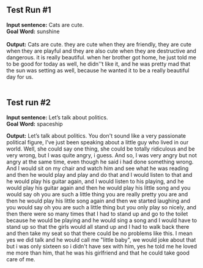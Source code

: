 ## Test Run #1
**Input sentence:** Cats are cute.
<br> **Goal Word:** sunshine
<br>
<br>
**Output:**
Cats are cute. they are cute when they are friendly, they are cute when they are playful and they are also cute when they are destructive and dangerous. it is really beautiful. when her brother got home, he just told me to be good for today as well, he didn''t like it, and he was pretty mad that the sun was setting as well, because he wanted it to be a really beautiful day for us.
<br>
<br>
## Test run #2
**Input sentence:** Let’s talk about politics.
<br> **Goal Word:** spaceship

**Output:**
Let’s talk about politics. You don't sound like a very passionate political figure, I've just been speaking about a little guy who lived in our world. Well, she could say one thing, she could be totally ridiculous and be very wrong, but I was quite angry, i guess. And so, I was very angry but not angry at the same time, even though he said i had done something wrong. And I would sit on my chair and watch him and see what he was reading and then he would play and play and do that and I would listen to that and he would play his guitar again, and I would listen to his playing, and he would play his guitar again and then he would play his little song and you would say oh you are such a little thing you are really pretty you are and then he would play his little song again and then we started laughing and you would say oh you are such a little thing but you only play so nicely, and then there were so many times that I had to stand up and go to the toilet because he would be playing and he would sing a song and I would have to stand up so that the girls would all stand up and I had to walk back there and then take my seat so that there could be no problems like this. I mean yes we did talk and he would call me "little baby", we would joke about that but i was only sixteen so i didn't have sex with him, yes he told me he loved me more than him, that he was his girlfriend and that he could take good care of me.
